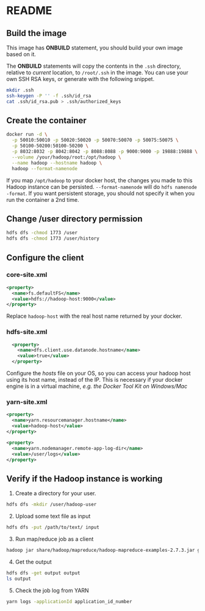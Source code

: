 # README
## Build the image
This image has **ONBUILD** statement, you should build your own image
based on it.

The **ONBUILD** statements will copy the contents in the `.ssh`
directory, relative to *current* location, to `/root/.ssh` in the
image. You can use your own SSH RSA keys, or generate with the
following snippet.

```sh
mkdir .ssh
ssh-keygen -P '' -f .ssh/id_rsa
cat .ssh/id_rsa.pub > .ssh/authorized_keys
```

## Create the container
```sh
docker run -d \
  -p 50010:50010 -p 50020:50020 -p 50070:50070 -p 50075:50075 \
  -p 50100-50200:50100-50200 \
  -p 8032:8032 -p 8042:8042 -p 8088:8088 -p 9000:9000 -p 19888:19888 \
  --volume /your/hadoop/root:/opt/hadoop \
  --name hadoop --hostname hadoop \
  hadoop --format-namenode
```

If you map `/opt/hadoop` to your docker host, the changes you made to
this Hadoop instance can be persisted. `--format-namenode` will do
`hdfs namenode -format`. If you want persistent storage, you should
not specify it when you run the container a 2nd time.

## Change /user directory permission
```sh
hdfs dfs -chmod 1773 /user
hdfs dfs -chmod 1773 /user/history
```

## Configure the client
### core-site.xml
```xml
<property>
  <name>fs.defaultFS</name>
  <value>hdfs://hadoop-host:9000</value>
</property>
```

Replace `hadoop-host` with the real host name returned by your docker.

### hdfs-site.xml
```xml
  <property>
    <name>dfs.client.use.datanode.hostname</name>
    <value>true</value>
  </property>
```

Configure the *hosts* file on your OS, so you can access your hadoop
host using its host name, instead of the IP. This is necessary if your
docker engine is in a virtual machine, *e.g. the Docker Tool Kit on
Windows/Mac*

### yarn-site.xml
```xml
<property>
  <name>yarn.resourcemanager.hostname</name>
  <value>hadoop-host</value>
</property>

<property>
  <name>yarn.nodemanager.remote-app-log-dir</name>
  <value>/user/logs</value>
</property>
```
  
## Verify if the Hadoop instance is working
1. Create a directory for your user.
  ```sh
  hdfs dfs -mkdir /user/hadoop-user
  ```

2. Upload some text file as input
  ```sh
  hdfs dfs -put /path/to/text/ input
  ```
3. Run map/reduce job as a client
  ```sh
  hadoop jar share/hadoop/mapreduce/hadoop-mapreduce-examples-2.7.3.jar grep input output 'dfs.+'
  ```
4. Get the output
  ```sh
  hdfs dfs -get output output
  ls output
  ```
5. Check the job log from YARN
  ```sh
  yarn logs -applicationId application_id_number
  ```
